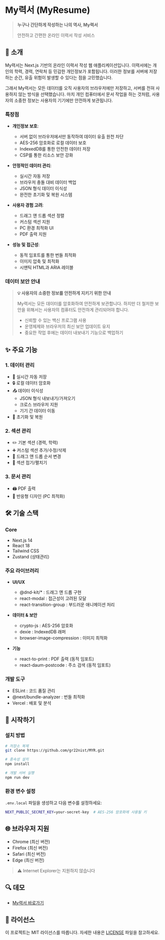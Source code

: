 # My력서 (MyResume)

> **누구나 간단하게 작성하는 나의 역사, My력서**
>
> 안전하고 간편한 온라인 이력서 작성 서비스

## 🎯 소개

My력서는 Next.js 기반의 온라인 이력서 작성 웹 애플리케이션입니다. 이력서에는 개인의 학력, 경력, 연락처 등 민감한 개인정보가 포함됩니다. 이러한 정보를 서버에 저장하는 순간, 유출 위험이 발생할 수 있다는 점을 고민했습니다.

그래서 My력서는 모든 데이터를 오직 사용자의 브라우저에만 저장하고, 서버를 전혀 사용하지 않는 방식을 선택했습니다. 마치 개인 컴퓨터에서 문서 작업을 하는 것처럼, 사용자의 소중한 정보는 사용자의 기기에만 안전하게 보관됩니다.

### 특장점
- **개인정보 보호**:
  - 서버 없이 브라우저에서만 동작하여 데이터 유출 원천 차단
  - AES-256 암호화로 로컬 데이터 보호
  - IndexedDB를 통한 안전한 데이터 저장
  - CSP를 통한 리소스 보안 강화

- **안정적인 데이터 관리**:
  - 실시간 자동 저장
  - 브라우저 충돌 대비 데이터 백업
  - JSON 형식 데이터 이식성
  - 완전한 초기화 및 복원 시스템

- **사용자 경험 고려**:
  - 드래그 앤 드롭 섹션 정렬
  - 커스텀 섹션 지원
  - PC 환경 최적화 UI
  - PDF 출력 지원

- **성능 및 접근성**:
  - 동적 임포트를 통한 번들 최적화
  - 이미지 압축 및 최적화
  - 시맨틱 HTML과 ARIA 레이블

### 데이터 보안 안내
> **💡 사용자의 소중한 정보를 안전하게 지키기 위한 안내**
>
> My력서는 모든 데이터를 암호화하여 안전하게 보관합니다. 하지만 더 철저한 보안을 위해서는 사용자의 컴퓨터도 안전하게 관리되어야 합니다. 
> 
> - 신뢰할 수 있는 백신 프로그램 사용
> - 운영체제와 브라우저의 최신 보안 업데이트 유지
> - 중요한 작업 후에는 데이터 내보내기 기능으로 백업하기

## ✨ 주요 기능

### 1. 데이터 관리
- 📝 실시간 자동 저장
- 🔒 로컬 데이터 암호화
- 📤 데이터 이식성
  - JSON 형식 내보내기/가져오기
  - 크로스 브라우저 지원
  - 기기 간 데이터 이동
- 🔄 초기화 및 복원

### 2. 섹션 관리
- ✏️ 기본 섹션 (경력, 학력)
- ➕ 커스텀 섹션 추가/수정/삭제
- 🔄 드래그 앤 드롭 순서 변경
- 📌 섹션 접기/펼치기

### 3. 문서 관리
- 🖨️ PDF 출력
- 📱 반응형 디자인 (PC 최적화)

## 🛠️ 기술 스택

### Core
- Next.js 14
- React 18
- Tailwind CSS
- Zustand (상태관리)

### 주요 라이브러리
- **UI/UX**
  - @dnd-kit/* : 드래그 앤 드롭 구현
  - react-modal : 접근성이 고려된 모달
  - react-transition-group : 부드러운 애니메이션 처리

- **데이터 & 보안**
  - crypto-js : AES-256 암호화
  - dexie : IndexedDB 래퍼
  - browser-image-compression : 이미지 최적화

- **기능**
  - react-to-print : PDF 출력 (동적 임포트)
  - react-daum-postcode : 주소 검색 (동적 임포트)

### 개발 도구
- ESLint : 코드 품질 관리
- @next/bundle-analyzer : 번들 최적화
- Vercel : 배포 및 분석

## 🚀 시작하기

### 설치 방법
```bash
# 저장소 복제
git clone https://github.com/gr22nist/MYR.git

# 종속성 설치
npm install

# 개발 서버 실행
npm run dev
```

### 환경 변수 설정
`.env.local` 파일을 생성하고 다음 변수를 설정하세요:
```bash
NEXT_PUBLIC_SECRET_KEY=your-secret-key  # AES-256 암호화에 사용될 키
```

## 🌐 브라우저 지원
- Chrome (최신 버전)
- Firefox (최신 버전)
- Safari (최신 버전)
- Edge (최신 버전)

> ⚠️ Internet Explorer는 지원하지 않습니다

## 🔍 데모
- [My력서 바로가기](https://myrec.kr/)

## 📝 라이선스
이 프로젝트는 MIT 라이선스를 따릅니다. 자세한 내용은 [LICENSE](LICENSE) 파일을 참고하세요.